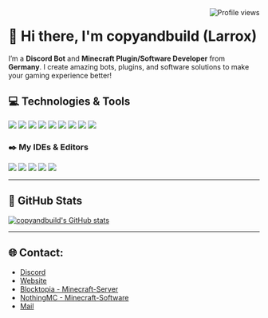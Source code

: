 <img src="https://komarev.com/ghpvc/?username=copyandbuild&label=Profile%20views&color=0e75b6&style=for-the-badge" alt="Profile views" align="right" />

# 👋 Hi there, I'm **copyandbuild** (Larrox)

I’m a **Discord Bot** and **Minecraft Plugin/Software Developer** from **Germany**. I create amazing bots, plugins, and software solutions to make your gaming experience better!

## 💻 Technologies & Tools
[![](https://skillicons.dev/icons?i=py)](https://python.org/ "Python")
[![](https://skillicons.dev/icons?i=html)](## "HTML")
[![](https://skillicons.dev/icons?i=css)](## "CSS")
[![](https://skillicons.dev/icons?i=js)](## "JavaScript")
[![](https://skillicons.dev/icons?i=java)](## "Java")
[![](https://skillicons.dev/icons?i=kotlin)](## "Kotlin")
[![](https://skillicons.dev/icons?i=git)](https://git-scm.com/ "Git")
[![](https://skillicons.dev/icons?i=sqlite)](https://sqlite.org/ "SQLite")
[![](https://skillicons.dev/icons?i=discordbots)](https://discord.dev/)

### ✒️ My IDEs & Editors
[![](https://skillicons.dev/icons?i=idea)](https://jetbrains.com/idea/ "IntellJ IDEA")
[![](https://skillicons.dev/icons?i=rider)](https://jetbrains.com/rider/ "Rider")
[![](https://skillicons.dev/icons?i=pycharm)](https://jetbrains.com/pycharm/ "PyCharm")
[![](https://skillicons.dev/icons?i=webstorm)](https://jetbrains.com/webstorm/ "WebStorm")
[![](https://skillicons.dev/icons?i=vim)](https://vim.org)

---

## 🚀 GitHub Stats

[![copyandbuild's GitHub stats](https://github-readme-stats.vercel.app/api?username=copyandbuild&theme=react&count_private=true&show_icons=true&hide=contribs)](https://github.com/copyandbuild)

---

## 🌐 Contact:

- [Discord](https://discord.com/users/1143510845368832111)
- [Website](https://larrox.xyz/)
- [Blocktopia - Minecraft-Server](https://blocktopiamc.de/)
- [NothingMC - Minecraft-Software](https://nothingmc.de/)
- [Mail](mailto:dev@larrox.xyz?subject=[GitHub]%20Hello%World)
